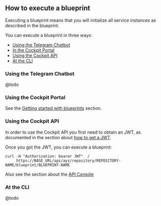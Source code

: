 ## How to execute a blueprint

Executing a blueprint means that you will initialize all service instances as described in the blueprint.

You can execute a blueprint in three ways:

- [Using the Telegram Chatbot](#telegram)
- [In the Cockpit Portal](#portal)
- [Using the Cockpit API](#api)
- [At the CLI](#cli)

<a id="telegram"></a>
### Using the Telegram Chatbot

@todo


<a id="portal"></a>
### Using the Cockpit Portal

See the [Getting started with blueprints](../../Getting_started_with_blueprints/Getting_started_with_blueprints.md) section.


<a id="api"></a>
### Using the Cockpit API

In order to use the Cockpit API you first need to obtain an JWT, as documented in the section about [how to get a JWT](../Get_JWT/Get_JWT.md).

Once you got the JWT, you can execute a blueprint:

```
curl -H "Authorization: bearer JWT"  /  
     https://BASE_URL/api/ays/repository/REPOSITORY-NAME/blueprint/BLUEPRINT-NAME
```

Also see the section about the [API Console](../../API_Console/API_Console.md)

<a id="cli"></a>
### At the CLI

@todo
